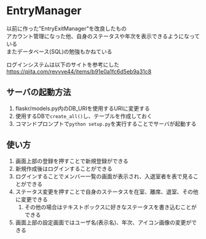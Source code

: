 # EntryManager

以前に作った"EntryExitManager"を改良したもの<br>
アカウント管理になった他、自身のステータスや年次を表示できるようになっている<br>
またデータベース(SQL)の勉強もかねている<br>

ログインシステムは以下のサイトを参考にした<br>
https://qiita.com/revvve44/items/b91e0a1fc6d5eb9a31c8

## サーバの起動方法
1. flaskr/models.py内のDB_URIを使用するURIに変更する
2. 使用するDBで`create_all()`し、テーブルを作成しておく
3. コマンドプロンプトで`python setup.py`を実行することでサーバが起動する

## 使い方
1. 画面上部の登録を押すことで新規登録ができる
2. 新規作成後はログインすることができる
3. ログインすることでメンバー一覧の画面が表示され、入退室者を表で見ることができる
4. ステータス変更を押すことで自身のステータスを在室、離席、退室、その他に変更できる
    1. その他の場合はテキストボックスに好きなステータスを書き込むことができる
5. 画面上部の設定画面ではユーザ名(表示名)、年次、アイコン画像の変更ができる

